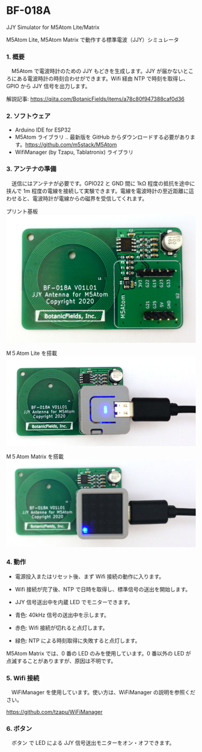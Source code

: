 # BF-018A
JJY Simulator for M5Atom Lite/Matrix

M5Atom Lite, M5Atom Matrix で動作する標準電波（JJY）シミュレータ

### 1. 概要
　M5Atom で電波時計のための JJY もどきを生成します。JJY が届かないところにある電波時計の時刻合わせができます。Wifi 経由 NTP で時刻を取得し、GPIO から JJY 信号を出力します。
 
解説記事: https://qiita.com/BotanicFields/items/a78c80f947388caf0d36

### 2. ソフトウェア
- Arduino IDE for ESP32
- M5Atom ライブラリ .. 最新版を GitHub からダウンロードする必要があります。https://github.com/m5stack/M5Atom
- WifiManager (by Tzapu, Tablatronix) ライブラリ

### 3. アンテナの準備
　送信にはアンテナが必要です。GPIO22 と GND 間に 1kΩ 程度の抵抗を途中に挟んで 1m 程度の電線を接続して実験できます。電線を電波時計の至近距離に這わせると、電波時計が電線からの磁界を受信してくれます。

プリント基板
![PCB_front](https://github.com/botanicfields/BF-018A/blob/main/BF-018A_front.JPG)

M５Atom Lite を搭載
![PCB_with_M5AtomLite](https://github.com/botanicfields/BF-018A/blob/main/BF-018A_M5AtomLite.JPG)

M５Atom Matrix を搭載
![PCB_with_M5AtomMatrix](https://github.com/botanicfields/BF-018A/blob/main/BF-018A_M5AtomMatrix.JPG)

### 4. 動作
- 電源投入またはリセット後、まず Wifi 接続の動作に入ります。
- Wifi 接続が完了後、NTP で日時を取得し、標準信号の送出を開始します。 
- JJY 信号送出中を内蔵 LED でモニターできます。
 
- 青色: 40kHz 信号の送出中を示します。
- 赤色: Wifi 接続が切れると点灯します。
- 緑色: NTP による時刻取得に失敗すると点灯します。

M5Atom Matrix では、0 番の LED のみを使用しています。0 番以外の LED が点滅することがありますが、原因は不明です。

### 5. Wifi 接続
　WiFiManager を使用しています。使い方は、WiFiManager の説明を参照ください。

https://github.com/tzapu/WiFiManager

### 6. ボタン
　ボタン で LED による JJY 信号送出モニターをオン・オフできます。
